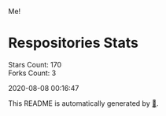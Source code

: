 Me!

# Respositories Stats
Stars Count: 170  
Forks Count: 3

2020-08-08 00:16:47  

This README is automatically generated by [🐰](https://github.com/rnitta/rnitta).
